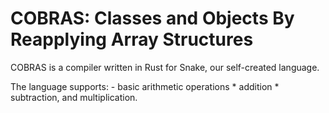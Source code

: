 # COBRAS: Classes and Objects By Reapplying Array Structures

COBRAS is a compiler written in Rust for Snake, our self-created language.

The language supports:
    - basic arithmetic operations 
        * addition
        * subtraction, and multiplication.